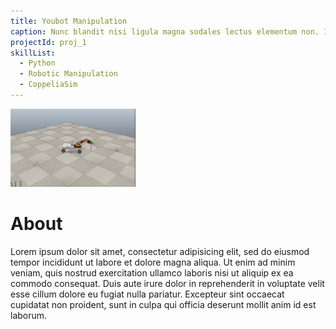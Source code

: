 ```yaml
---
title: Youbot Manipulation
caption: Nunc blandit nisi ligula magna sodales lectus elementum non. Integer id venenatis velit.
projectId: proj_1
skillList:
  - Python
  - Robotic Manipulation
  - CoppeliaSim
---
```

<img class="img-rounded" src="/assets/images/fulls/01.gif" alt="Sushma" width="200">

# About

Lorem ipsum dolor sit amet, consectetur adipisicing elit, sed do eiusmod
tempor incididunt ut labore et dolore magna aliqua. Ut enim ad minim veniam,
quis nostrud exercitation ullamco laboris nisi ut aliquip ex ea commodo
consequat. Duis aute irure dolor in reprehenderit in voluptate velit esse
cillum dolore eu fugiat nulla pariatur. Excepteur sint occaecat cupidatat non
proident, sunt in culpa qui officia deserunt mollit anim id est laborum.
<!-- ---
layout: page
menu: false
date: '2020-02-27 01:53:59'
title: About
description: Some description.
permalink: /about/
--- -->
